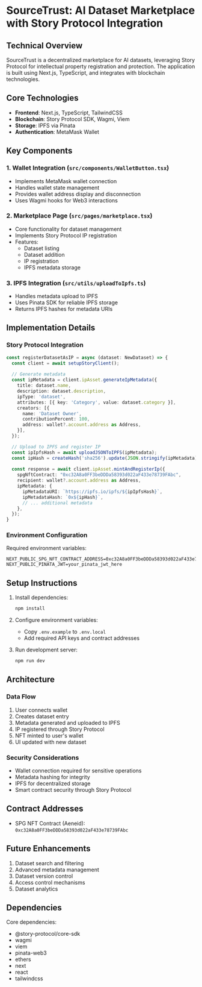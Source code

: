 # SourceTrust: AI Dataset Marketplace with Story Protocol Integration

## Technical Overview

SourceTrust is a decentralized marketplace for AI datasets, leveraging Story Protocol for intellectual property registration and protection. The application is built using Next.js, TypeScript, and integrates with blockchain technologies.

## Core Technologies

- **Frontend**: Next.js, TypeScript, TailwindCSS
- **Blockchain**: Story Protocol SDK, Wagmi, Viem
- **Storage**: IPFS via Pinata
- **Authentication**: MetaMask Wallet

## Key Components

### 1. Wallet Integration (`src/components/WalletButton.tsx`)
- Implements MetaMask wallet connection
- Handles wallet state management
- Provides wallet address display and disconnection
- Uses Wagmi hooks for Web3 interactions

### 2. Marketplace Page (`src/pages/marketplace.tsx`)
- Core functionality for dataset management
- Implements Story Protocol IP registration
- Features:
  - Dataset listing
  - Dataset addition
  - IP registration
  - IPFS metadata storage

### 3. IPFS Integration (`src/utils/uploadToIpfs.ts`)
- Handles metadata upload to IPFS
- Uses Pinata SDK for reliable IPFS storage
- Returns IPFS hashes for metadata URIs

## Implementation Details

### Story Protocol Integration

```typescript
const registerDatasetAsIP = async (dataset: NewDataset) => {
  const client = await setupStoryClient();
  
  // Generate metadata
  const ipMetadata = client.ipAsset.generateIpMetadata({
    title: dataset.name,
    description: dataset.description,
    ipType: 'dataset',
    attributes: [{ key: 'Category', value: dataset.category }],
    creators: [{
      name: 'Dataset Owner',
      contributionPercent: 100,
      address: wallet?.account.address as Address,
    }],
  });

  // Upload to IPFS and register IP
  const ipIpfsHash = await uploadJSONToIPFS(ipMetadata);
  const ipHash = createHash('sha256').update(JSON.stringify(ipMetadata)).digest('hex');
  
  const response = await client.ipAsset.mintAndRegisterIp({
    spgNftContract: "0xc32A8a0FF3beDDDa58393d022aF433e78739FAbc",
    recipient: wallet?.account.address as Address,
    ipMetadata: {
      ipMetadataURI: `https://ipfs.io/ipfs/${ipIpfsHash}`,
      ipMetadataHash: `0x${ipHash}`,
      // ... additional metadata
    },
  });
}
```

### Environment Configuration

Required environment variables:
```env
NEXT_PUBLIC_SPG_NFT_CONTRACT_ADDRESS=0xc32A8a0FF3beDDDa58393d022aF433e78739FAbc
NEXT_PUBLIC_PINATA_JWT=your_pinata_jwt_here
```


## Setup Instructions

1. Install dependencies:
   ```bash
   npm install
   ```

2. Configure environment variables:
   - Copy `.env.example` to `.env.local`
   - Add required API keys and contract addresses

3. Run development server:
   ```bash
   npm run dev
   ```

## Architecture

### Data Flow
1. User connects wallet
2. Creates dataset entry
3. Metadata generated and uploaded to IPFS
4. IP registered through Story Protocol
5. NFT minted to user's wallet
6. UI updated with new dataset

### Security Considerations
- Wallet connection required for sensitive operations
- Metadata hashing for integrity
- IPFS for decentralized storage
- Smart contract security through Story Protocol

## Contract Addresses

- SPG NFT Contract (Aeneid): `0xc32A8a0FF3beDDDa58393d022aF433e78739FAbc`

## Future Enhancements

1. Dataset search and filtering
2. Advanced metadata management
3. Dataset version control
4. Access control mechanisms
5. Dataset analytics

## Dependencies

Core dependencies:
- @story-protocol/core-sdk
- wagmi
- viem
- pinata-web3
- ethers
- next
- react
- tailwindcss
